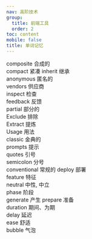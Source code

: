 ```yaml
---
nav: 高阶技术
group:
  title: 前端工具
  order: 2
toc: content
mobile: false
title: 单词记忆
---
```


composite 合成的    
compact 紧凑 
inherit 继承  
anonymous 匿名的  
vendors 供应商  
inspect 检查  
feedback 反馈  
partial 部分的  
Exclude 排除  
Extract 提炼  
Usage 用法  
classic 金典的  
prompts 提示  
quotes 引号  
semicolon 分号  
conventional 常规的
deploy 部署  
feature 特征  
neutral 中性, 中立  
phase  阶段  
generate  产生
prepare 准备  
duration 期间、为期  
delay 延迟  
ease  舒适  
bubble  气泡        
